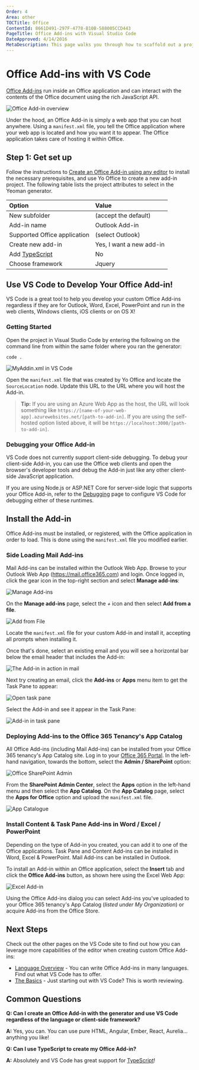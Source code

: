 ```yaml
---
Order: 4
Area: other
TOCTitle: Office
ContentId: 8661D491-297F-4778-B10B-588005CCD443
PageTitle: Office Add-ins with Visual Studio Code
DateApproved: 4/14/2016
MetaDescription: This page walks you through how to scaffold out a project for VS Code that extends Office.  See how to use the features of VS Code and integrate your Add-in with Office/Office 365.
---
```


# Office Add-ins with VS Code
[Office Add-ins](https://dev.office.com/getting-started/addins) run inside an Office application and can interact with the contents of the Office document using the rich JavaScript API.

![Office Add-in overview](images/office/officeaddinoverview.png)

Under the hood, an Office Add-in is simply a web app that you can host anywhere. Using a `manifest.xml` file, you tell the Office application where your web app is located and how you want it to appear. The Office application takes care of hosting it within Office.



## Step 1: Get set up

Follow the instructions to [Create an Office Add-in using any editor](https://github.com/OfficeDev/office-js-docs/blob/master/docs/get-started/create-an-office-add-in-using-any-editor.md) to install the necessary prerequisites, and use Yo Office to create a new add-in project. The following table lists the project attributes to select in the Yeoman generator.

| Option | Value |
|:------|:------|
|New subfolder | (accept the default) |
| Add-in name | Outlook Add-in |
| Supported Office application | (select Outlook) |
| Create new add-in | Yes, I want a new add-in |
| Add [TypeScript](https://www.typescriptlang.org/) | No |
| Choose framework | Jquery |


## Use VS Code to Develop Your Office Add-in!

VS Code is a great tool to help you develop your custom Office Add-ins regardless if they are for Outlook, Word, Excel, PowerPoint and run in the web clients, Windows clients, iOS clients or on OS X!

### Getting Started

Open the project in Visual Studio Code by entering the following on the command line from within the same folder where you ran the generator:

```
code .
```

![MyAddin.xml in VS Code](images/office/vscode.png)

Open the `manifest.xml` file that was created by Yo Office and locate the `SourceLocation` node. Update this URL to the URL where you will host the Add-in.

>**Tip:** If you are using an Azure Web App as the host, the URL will look something like `https://[name-of-your-web-app].azurewebsites.net/[path-to-add-in]`. If you are using the self-hosted option listed above, it will be `https://localhost:3000/[path-to-add-in]`.


### Debugging your Office Add-in

VS Code does not currently support client-side debugging. To debug your client-side Add-in, you can use the Office web clients and open the browser's developer tools and debug the Add-in just like any other client-side JavaScript application.

If you are using Node.js or ASP.NET Core for server-side logic that supports your Office Add-in, refer to the [Debugging](/docs/editor/debugging.md) page to configure VS Code for debugging either of these runtimes.





## Install the Add-in
Office Add-ins must be installed, or registered, with the Office application in order to load. This is done using the `manifest.xml` file you modified earlier.


### Side Loading Mail Add-ins
Mail Add-ins can be installed within the Outlook Web App. Browse to your Outlook Web App (https://mail.office365.com) and login. Once logged in, click the gear icon in the top-right section and select **Manage add-ins**:

![Manage Add-ins](images/office/owamanageaddins.png)

On the **Manage add-ins** page, select the *+* icon and then select **Add from a file**.

![Add from File](images/office/owaaddaddin.png)

Locate the `manifest.xml` file for your custom Add-in and install it, accepting all prompts when installing it.

Once that's done, select an existing email and you will see a horizontal bar below the email header that includes the Add-in:

![The Add-in in action in mail](images/office/mailaddin.png)

Next try creating an email, click the **Add-ins** or **Apps** menu item to get the Task Pane to appear:

![Open task pane](images/office/mailaddin01.png)

Select the Add-in and see it appear in the Task Pane:

![Add-in in task pane](images/office/mailaddin02.png)



### Deploying Add-ins to the Office 365 Tenancy's App Catalog
All Office Add-ins (including Mail Add-ins) can be installed from your Office 365 tenancy's App Catalog site. Log in to your [Office 365 Portal](https://portal.office365.com). In the left-hand navigation, towards the bottom, select the **Admin / SharePoint** option:

![Office SharePoint Admin](images/office/o365spadmin.png)

From the **SharePoint Admin Center**, select the **Apps** option in the left-hand menu and then select the **App Catalog**. On the **App Catalog** page, select the **Apps for Office** option and upload the `manifest.xml` file.

![App Catalogue](images/office/appcatalog.png)

### Install Content & Task Pane Add-ins in Word / Excel / PowerPoint

Depending on the type of Add-in you created, you can add it to one of the Office applications. Task Pane and Content Add-ins can be installed in Word, Excel & PowerPoint. Mail Add-ins can be installed in Outlook.

To install an Add-in within an Office application, select the **Insert** tab and click the **Office Add-ins** button, as shown here using the Excel Web App:

![Excel Add-in](images/office/exceladdin.png)

Using the Office Add-ins dialog you can select Add-ins you've uploaded to your Office 365 tenancy's App Catalog (*listed under My Organization*) or acquire Add-ins from the Office Store.

## Next Steps

Check out the other pages on the VS Code site to find out how you can leverage more capabilities of the editor when creating custom Office Add-ins:

- [Language Overview](/docs/languages/overview.md) - You can write Office Add-ins in many languages. Find out what VS Code has to offer.
- [The Basics](/docs/editor/codebasics.md) - Just starting out with VS Code? This is worth reviewing.

## Common Questions

**Q: Can I create an Office Add-in with the generator and use VS Code regardless of the language or client-side framework?**

**A:** Yes, you can. You can use pure HTML, Angular, Ember, React, Aurelia... anything you like!

**Q: Can I use TypeScript to create my Office Add-in?**

**A:** Absolutely and VS Code has great support for [TypeScript](/docs/languages/typescript.md)!
